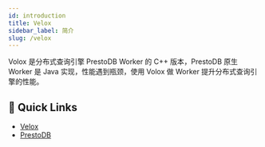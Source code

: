 ```yaml
---
id: introduction
title: Velox
sidebar_label: 简介
slug: /velox
---
```


Volox 是分布式查询引擎 PrestoDB Worker 的 C++ 版本，PrestoDB 原生 Worker 是 Java 实现，性能遇到瓶颈，使用 Volox 做 Worker 提升分布式查询引擎的性能。

## 🚀 Quick Links
- [Velox](https://github.com/facebookincubator/velox)
- [PrestoDB](https://github.com/prestodb/presto)
